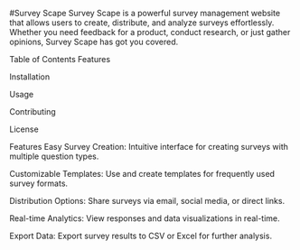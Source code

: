 #Survey Scape
Survey Scape is a powerful survey management website that allows users to create, distribute, and analyze surveys effortlessly. Whether you need feedback for a product, conduct research, or just gather opinions, Survey Scape has got you covered.

Table of Contents
Features

Installation

Usage

Contributing

License

Features
Easy Survey Creation: Intuitive interface for creating surveys with multiple question types.

Customizable Templates: Use and create templates for frequently used survey formats.

Distribution Options: Share surveys via email, social media, or direct links.

Real-time Analytics: View responses and data visualizations in real-time.

Export Data: Export survey results to CSV or Excel for further analysis.
